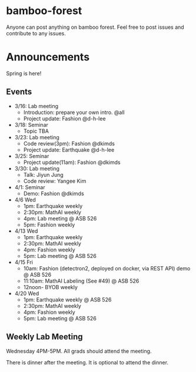 # bamboo-forest
Anyone can post anything on bamboo forest. 
Feel free to post issues and contribute to any issues.

# Announcements

Spring is here! 

## Events

- 3/16: Lab meeting
  - Introduction: prepare your own intro. @all
  - Project update: Fashion @d-h-lee
- 3/18: Seminar
  - Topic TBA
- 3/23: Lab meeting
  - Code review(3pm): Fashion @dkimds
  - Project update: Earthquake @d-h-lee
- 3/25: Seminar
  - Project update(11am): Fashion @dkimds
- 3/30: Lab meeting
  - Talk: Jiyun Jung
  - Code review: Yangee Kim
- 4/1: Seminar
  - Demo: Fashion @dkimds
- 4/6 Wed
  - 1pm: Earthquake weekly
  - 2:30pm: MathAI weekly
  - 4pm: Lab meeting @ ASB 526
  - 5pm: Fashion weekly 
- 4/13 Wed
  - 1pm: Earthquake weekly
  - 2:30pm: MathAI weekly
  - 4pm: Fashion weekly 
  - 5pm: Lab meeting @ ASB 526
- 4/15 Fri
  - 10am: Fashion (detectron2, deployed on docker, via REST API) demo @ ASB 526
  - 11:10am: MathAI Labeling (See #49) @ ASB 526
  - 12noon- BYOB weekly 
- 4/20 Wed
  - 1pm: Earthquake weekly @ ASB 526
  - 2:30pm: MathAI weekly
  - 4pm: Fashion weekly 
  - 5pm: Lab meeting @ ASB 526

## Weekly Lab Meeting

Wednesday 4PM-5PM. 
All grads should attend the meeting. 

There is dinner after the meeting. 
It is optional to attend the dinner. 
